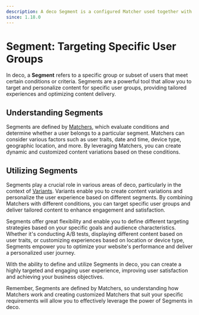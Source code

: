 ```yaml
---
description: A deco Segment is a configured Matcher used together with a Variation
since: 1.18.0
---
```


# Segment: Targeting Specific User Groups

In deco, a **Segment** refers to a specific group or subset of users that meet
certain conditions or criteria. Segments are a powerful tool that allow you to
target and personalize content for specific user groups, providing tailored
experiences and optimizing content delivery.

## Understanding Segments

Segments are defined by [Matchers](/docs/en/concepts/matchers), which evaluate
conditions and determine whether a user belongs to a particular segment.
Matchers can consider various factors such as user traits, date and time, device
type, geographic location, and more. By leveraging Matchers, you can create
dynamic and customized content variations based on these conditions.

## Utilizing Segments

Segments play a crucial role in various areas of deco, particularly in the
context of [Variants](/docs/en/getting-started/variants). Variants enable you to
create content variations and personalize the user experience based on different
segments. By combining Matchers with different conditions, you can target
specific user groups and deliver tailored content to enhance engagement and
satisfaction.

Segments offer great flexibility and enable you to define different targeting
strategies based on your specific goals and audience characteristics. Whether
it's conducting A/B tests, displaying different content based on user traits, or
customizing experiences based on location or device type, Segments empower you
to optimize your website's performance and deliver a personalized user journey.

With the ability to define and utilize Segments in deco, you can create a highly
targeted and engaging user experience, improving user satisfaction and achieving
your business objectives.

Remember, Segments are defined by Matchers, so understanding how Matchers work
and creating customized Matchers that suit your specific requirements will allow
you to effectively leverage the power of Segments in deco.
